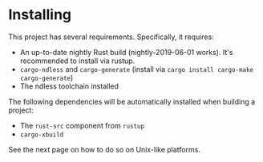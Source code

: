 # Installing

This project has several requirements. Specifically, it requires:
- An up-to-date nightly Rust build (nightly-2019-06-01 works). It's
  recommended to install via rustup.
- `cargo-ndless` and `cargo-generate` (install via `cargo install
  cargo-make cargo-generate`)
- The ndless toolchain installed

The following dependencies will be automatically installed when building
a project:
- The `rust-src` component from `rustup`
- `cargo-xbuild`

See the next page on how to do so on Unix-like platforms.
